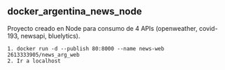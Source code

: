 ## docker_argentina_news_node

Proyecto creado en Node para consumo de 4 APIs (openweather, covid-193, newsapi, bluelytics).

```
1. docker run -d --publish 80:8000 --name news-web 2613333905/news_arg_web
2. Ir a localhost
```
